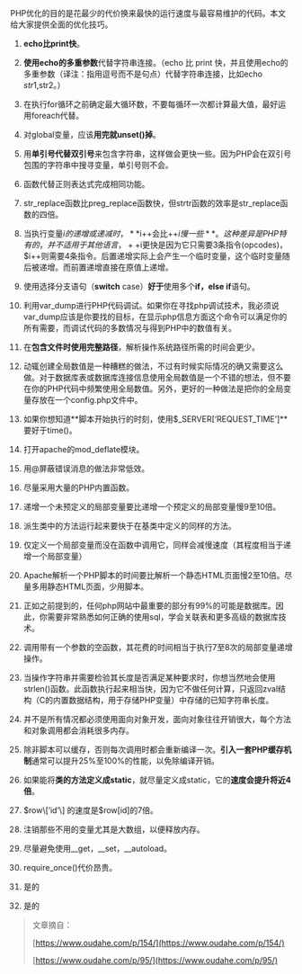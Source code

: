 PHP优化的目的是花最少的代价换来最快的运行速度与最容易维护的代码。本文给大家提供全面的优化技巧。

1. **echo比print快**。

2. **使用echo的多重参数**代替字符串连接。（echo 比 print 快，并且使用echo的多重参数（译注：指用逗号而不是句点）代替字符串连接，比如echo $str1,$str2。）

3. 在执行for循环之前确定最大循环数，不要每循环一次都计算最大值，最好运用foreach代替。

4. 对global变量，应该**用完就unset\(\)掉**。

5. 用**单引号代替双引号**来包含字符串，这样做会更快一些。因为PHP会在双引号包围的字符串中搜寻变量，单引号则不会。

6. 函数代替正则表达式完成相同功能。

7. str\_replace函数比preg\_replace函数快，但strtr函数的效率是str\_replace函数的四倍。

8. 当执行变量$i的递增或递减时，**$i++会比++$i慢一些**。这种差异是PHP特有的，并不适用于其他语言，++$i更快是因为它只需要3条指令\(opcodes\)，$i++则需要4条指令。后置递增实际上会产生一个临时变量，这个临时变量随后被递增。而前置递增直接在原值上递增。

9. 使用选择分支语句（**switch** case）**好于**使用多个**if，else if**语句。

10. 利用var\_dump进行PHP代码调试。如果你在寻找php调试技术，我必须说var\_dump应该是你要找的目标，在显示php信息方面这个命令可以满足你的所有需要，而调试代码的多数情况与得到PHP中的数值有关。

11. 在**包含文件时使用完整路径**，解析操作系统路径所需的时间会更少。

12. 动辄创建全局数值是一种糟糕的做法，不过有时候实际情况的确又需要这么做。对于数据库表或数据库连接信息使用全局数值是一个不错的想法，但不要在你的PHP代码中频繁使用全局数值。另外，更好的一种做法是把你的全局变量存放在一个config.php文件中。

13. 如果你想知道**脚本开始执行的时刻，使用$\_SERVER\[‘REQUEST\_TIME’\]**要好于time\(\)。

14. 打开apache的mod\_deflate模块。

15. 用@屏蔽错误消息的做法非常低效。

16. 尽量采用大量的PHP内置函数。

17. 递增一个未预定义的局部变量要比递增一个预定义的局部变量慢9至10倍。

18. 派生类中的方法运行起来要快于在基类中定义的同样的方法。

19. 仅定义一个局部变量而没在函数中调用它，同样会减慢速度（其程度相当于递增一个局部变量）

20. Apache解析一个PHP脚本的时间要比解析一个静态HTML页面慢2至10倍。尽量多用静态HTML页面，少用脚本。

21. 正如之前提到的，任何php网站中最重要的部分有99%的可能是数据库。因此，你需要非常熟悉如何正确的使用sql，学会关联表和更多高级的数据库技术。

22. 调用带有一个参数的空函数，其花费的时间相当于执行7至8次的局部变量递增操作。

23. 当操作字符串并需要检验其长度是否满足某种要求时，你想当然地会使用strlen\(\)函数。此函数执行起来相当快，因为它不做任何计算，只返回zval结构（C的内置数据结构，用于存储PHP变量）中存储的已知字符串长度。

24. 并不是所有情况都必须使用面向对象开发，面向对象往往开销很大，每个方法和对象调用都会消耗很多内存。

25. 除非脚本可以缓存，否则每次调用时都会重新编译一次。**引入一套PHP缓存机制**通常可以提升25%至100%的性能，以免除编译开销。

26. 如果能将**类的方法定义成static**，就尽量定义成static，它的**速度会提升将近4倍**。

27. $row\[’id’\] 的速度是$row\[id\]的7倍。

28. 注销那些不用的变量尤其是大数组，以便释放内存。

29. 尽量避免使用\_\_get，\_\_set，\_\_autoload。

30. require\_once\(\)代价昂贵。

31. 是的

32. 是的

> 文章摘自：
>
> [https://www.oudahe.com/p/154/](https://www.oudahe.com/p/154/)
>
> [https://www.oudahe.com/p/95/](https://www.oudahe.com/p/95/)



